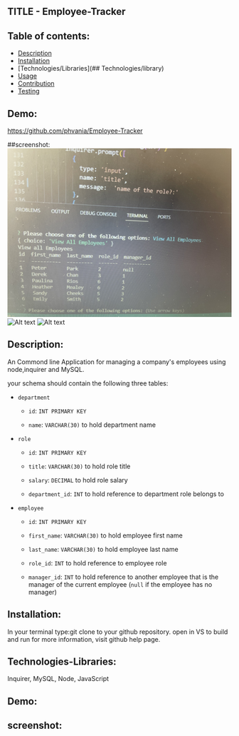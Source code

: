 ##   TITLE - Employee-Tracker

  ## Table of contents:
  - [Description](#description)
  - [Installation](##installation)
  - [Technologies/Libraries](## Technologies/library)
  - [Usage](#usage)
  - [Contribution](#Contribution)
  - [Testing](#Testing)

  ## Demo:


  https://github.com/phvania/Employee-Tracker
  

  ##screenshot:
   ![Alt text](IMG-0601.jpg)
   ![Alt text](IMG-0602.jpg) 
   ![Alt text](IMG-0603.jpg)
  
  






## Description:
An Commond line Application for managing a company's employees using node,inquirer and MySQL.

your schema should contain the following three tables:

* `department`

    * `id`: `INT PRIMARY KEY`

    * `name`: `VARCHAR(30)` to hold department name

* `role`

    * `id`: `INT PRIMARY KEY`

    * `title`: `VARCHAR(30)` to hold role title

    * `salary`: `DECIMAL` to hold role salary

    * `department_id`: `INT` to hold reference to department role belongs to

* `employee`

    * `id`: `INT PRIMARY KEY`

    * `first_name`: `VARCHAR(30)` to hold employee first name

    * `last_name`: `VARCHAR(30)` to hold employee last name

    * `role_id`: `INT` to hold reference to employee role

    * `manager_id`: `INT` to hold reference to another employee that is the manager of the current employee (`null` if the employee has no manager)

## Installation:
In your terminal type:git clone to your github repository.
open in VS  to build and run
for more information, visit github help page.

## Technologies-Libraries:
Inquirer, MySQL, Node, JavaScript

## Demo:

## screenshot:
